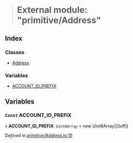 > # External module: "primitive/Address"

## Index

### Classes

* [Address](../classes/_primitive_address_.address.md)

### Variables

* [ACCOUNT_ID_PREFIX](_primitive_address_.md#const-account_id_prefix)

## Variables

### `Const` ACCOUNT_ID_PREFIX

• **ACCOUNT_ID_PREFIX**: *`Uint8Array`* =  new Uint8Array([0xff])

*Defined in [primitive/Address.ts:15](https://github.com/polkadot-js/api/blob/50a2314/packages/types/src/primitive/Address.ts#L15)*